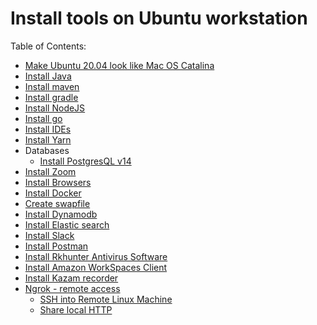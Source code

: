 # Install tools on Ubuntu workstation

Table of Contents:

- [Make Ubuntu 20.04 look like Mac OS Catalina](docs/make-ubuntu-20-04-look-like-mac-os-catalina.md)
- [Install Java]()
- [Install maven](docs/install-maven-v3.8.6-on-ubuntu.md)
- [Install gradle]()
- [Install NodeJS](docs/install-node-js.md)
- [Install go]()
- [Install IDEs]()
- [Install Yarn]()
- Databases
  - [Install PostgresQL v14](docs/database/PostgreSQL/install-postgresql-14.md)
- [Install Zoom]()
- [Install Browsers]()
- [Install Docker ]()
- [Create swapfile]()
- [Install Dynamodb]()
- [Install Elastic search]()
- [Install Slack]()
- [Install Postman]()
- [Install Rkhunter Antivirus Software]()
- [Install Amazon WorkSpaces Client]()
- [Install Kazam recorder]()
- [Ngrok - remote access]()
  - [SSH into Remote Linux Machine]()
  - [Share local HTTP ]()
